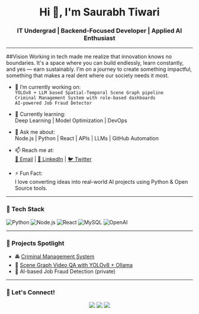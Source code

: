<h1 align="center">Hi 👋, I'm Saurabh Tiwari</h1>
<h3 align="center">IT Undergrad | Backend-Focused Developer | Applied AI Enthusiast</h3>

---
##Vision
Working in tech made me realize that innovation knows no boundaries. It's a space where you can build endlessly, learn constantly, and yes — earn sustainably. I'm on a journey to create something impactful, something that makes a real dent where our society needs it most.

- 🔭 I’m currently working on:  
  `YOLOv8 + LLM based Spatial-Temporal Scene Graph pipeline`  
  `Criminal Management System with role-based dashboards`  
  `AI-powered Job Fraud Detector`

- 🌱 Currently learning:  
  Deep Learning | Model Optimization | DevOps

- 💬 Ask me about:  
  Node.js | Python | React | APIs | LLMs | GitHub Automation

- 📫 Reach me at:  
  [📧 Email](mailto:spssgzp4@gmail.com) | [💼 LinkedIn](https://linkedin.com/in/saurabh-tiwari-902ba327b) | [🐦 Twitter](https://twitter.com/saurabh_dev)

- ⚡ Fun Fact:  
  I love converting ideas into real-world AI projects using Python & Open Source tools.

---

### 🧠 Tech Stack
![Python](https://img.shields.io/badge/Python-3670A0?style=for-the-badge&logo=python&logoColor=white)
![Node.js](https://img.shields.io/badge/Node.js-339933?style=for-the-badge&logo=node-dot-js&logoColor=white)
![React](https://img.shields.io/badge/React-20232a?style=for-the-badge&logo=react&logoColor=61dafb)
![MySQL](https://img.shields.io/badge/MySQL-005c84?style=for-the-badge&logo=mysql&logoColor=white)
![OpenAI](https://img.shields.io/badge/OpenAI-000000?style=for-the-badge&logo=openai&logoColor=white)

---



### 🔗 Projects Spotlight
- 🚔 [Criminal Management System](https://github.com/SaurabhCodes-16/Criminal-Managemet-System)
- 🎥 [Scene Graph Video QA with YOLOv8 + Ollama](https://github.com/SaurabhCodes-16/your-STSG-repo)
- 🧠 AI-based Job Fraud Detection (private)

---

### 🏁 Let's Connect!

<p align="center">
  <a href="mailto:spssgzp4@gmail.com"><img src="https://img.shields.io/badge/Gmail-D14836?style=for-the-badge&logo=gmail&logoColor=white" /></a>
  <a href="https://linkedin.com/in/saurabh-tiwari-902ba327b"><img src="https://img.shields.io/badge/LinkedIn-0077B5?style=for-the-badge&logo=linkedin&logoColor=white" /></a>
  <a href="https://github.com/SaurabhCodes-16"><img src="https://img.shields.io/badge/GitHub-181717?style=for-the-badge&logo=github&logoColor=white" /></a>
</p>
